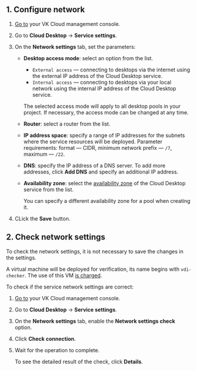 ## 1. Configure network

1. [Go to](https://msk.cloud.vk.com/app/en) your VK Cloud management console.
1. Go to **Cloud Desktop** → **Service settings**.
1. On the **Network settings** tab, set the parameters:

   - **Desktop access mode**: select an option from the list.

      - `External access` — connecting to desktops via the internet using the external IP address of the Cloud Desktop service.
      - `Internal access` — connecting to desktops via your local network using the internal IP address of the Cloud Desktop service.

      The selected access mode will apply to all desktop pools in your project. If necessary, the access mode can be changed at any time.

   - **Router**: select a router from the list.
   - **IP address space**: specify a range of IP addresses for the subnets where the service resources will be deployed. Parameter requirements: format — CIDR, minimum network prefix — `/7`, maximum — `/22`.
   - **DNS**: specify the IP address of a DNS server. To add more addresses, click **Add DNS** and specify an additional IP address.
   - **Availability zone**: select the [availability zone](/en/intro/start/concepts/architecture#az) of the Cloud Desktop service from the list.

     <info>

     You can specify a different availability zone for a pool when creating it.

     </info>

1. CLick the **Save** button.

## 2. Check network settings

To check the network settings, it is not necessary to save the changes in the settings.

<warn>

A virtual machine will be deployed for verification, its name begins with `vdi-checker`. The use of this VM [is charged](/en/computing/iaas/tariffication).

</warn>

To check if the service network settings are correct:

1. [Go to](https://msk.cloud.vk.com/app/en) your VK Cloud management console.
1. Go to **Cloud Desktop** → **Service settings**.
1. On the **Network settings** tab, enable the **Network settings check** option.
1. Click **Check connection**.
1. Wait for the operation to complete.

   To see the detailed result of the check, click **Details**.
